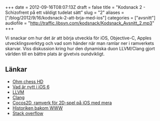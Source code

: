 +++
date = 2012-09-16T08:07:13Z
draft = false
title = "Kodsnack 2 - Schizofrent på ett väldigt tudelat sätt"
slug = "2"
aliases = ["/blog/2012/9/16/kodsnack-2-att-brja-med-ios"]
categories = ["avsnitt"]
audiofile = "http://traffic.libsyn.com/kodsnack/Kodsnack_Avsnitt_2.mp3"
+++

Vi snackar om hur det är att börja utveckla för iOS, Objective-C, Apples utvecklingsverktyg och vad som händer när man ramlar ner i ramverkets skarvar. Viss diskussion kring hur den dynamiska duon LLVM/Clang gjort världen till en bättre plats är givetvis oundvikligt.

## Länkar ##

* [Ohm chess HD](http://kri.gs/ohmchesshd/)
* [Vad är nytt i iOS 6](http://www.apple.com/ios/whats-new/)
* [LLVM](http://www.llvm.org/)
* [Clang](http://clang.llvm.org/get_started.html)
* [Cocos2D, ramverk för 2D-spel på iOS med mera](http://www.cocos2d-iphone.org/)
* [Historiken bakom WWW](http://www.netvalley.com/cgi-bin/intval/net_history.pl?chapter=4)
* [Stack overflow](http://stackoverflow.com)

